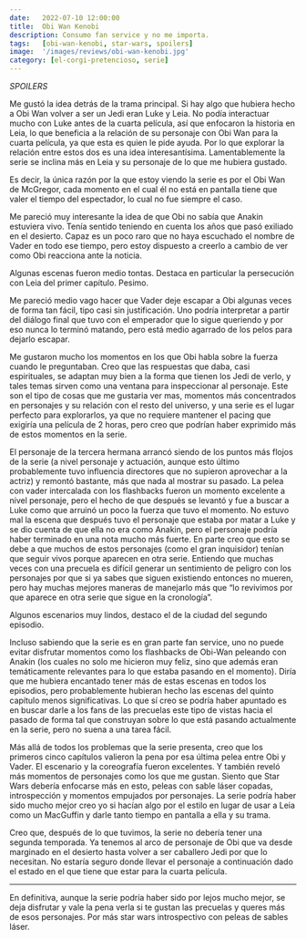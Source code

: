 ```yaml
---
date:   2022-07-10 12:00:00
title:  Obi Wan Kenobi
description: Consumo fan service y no me importa.
tags:   [obi-wan-kenobi, star-wars, spoilers]
image:  '/images/reviews/obi-wan-kenobi.jpg'
category: [el-corgi-pretencioso, serie]
---
```

*SPOILERS*

Me gustó la idea detrás de la trama principal. Si hay algo que hubiera hecho a Obi Wan volver a ser un Jedi eran Luke y Leia. No podía interactuar mucho con Luke antes de la cuarta película, así que enfocaron la historia en Leia, lo que beneficia a la relación de su personaje con Obi Wan para la cuarta película, ya que esta es quien le pide ayuda. Por lo que explorar la relación entre estos dos es una idea interesantísima. Lamentablemente la serie se inclina más en Leia y su personaje de lo que me hubiera gustado.

Es decir, la única razón por la que estoy viendo la serie es por el Obi Wan de McGregor, cada momento en el cual él no está en pantalla tiene que valer el tiempo del espectador, lo cual no fue siempre el caso.

Me pareció muy interesante la idea de que Obi no sabía que Anakin estuviera vivo. Tenía sentido teniendo en cuenta los años que pasó exiliado en el desierto. Capaz es un poco raro que no haya escuchado el nombre de Vader en todo ese tiempo, pero estoy dispuesto a creerlo a cambio de ver como Obi reacciona ante la noticia.

Algunas escenas fueron medio tontas. Destaca en particular la persecución con Leia del primer capítulo. Pesimo.

Me pareció medio vago hacer que Vader deje escapar a Obi algunas veces de forma tan fácil, tipo casi sin justificación. Uno podría interpretar a partir del diálogo final que tuvo con el emperador que lo sigue queriendo y por eso nunca lo terminó matando, pero está medio agarrado de los pelos para dejarlo escapar.

Me gustaron mucho los momentos en los que Obi habla sobre la fuerza cuando le preguntaban. Creo que las respuestas que daba, casi espirituales, se adaptan muy bien a la forma que tienen los Jedi de verlo, y tales temas sirven como una ventana para inspeccionar al personaje. Este son el tipo de cosas que me gustaria ver mas, momentos más concentrados en personajes y su relación con el resto del universo, y una serie es el lugar perfecto para explorarlos, ya que no requiere mantener el pacing que exigiría una película de 2 horas, pero creo que podrían haber exprimido más de estos momentos en la serie. 

El personaje de la tercera hermana arrancó siendo de los puntos más flojos de la serie (a nivel personaje y actuación, aunque esto último probablemente tuvo influencia directores que no supieron aprovechar a la actriz) y remontó bastante, más que nada al mostrar su pasado. La pelea con vader intercalada con los flashbacks fueron un momento excelente a nivel personaje, pero el hecho de que después se levantó y fue a buscar a Luke como que arruinó un poco la fuerza que tuvo el momento. No estuvo mal la escena que después tuvo el personaje que estaba por matar a Luke y se dio cuenta de que ella no era como Anakin, pero el personaje podría haber terminado en una nota mucho más fuerte. En parte creo que esto se debe a que muchos de estos personajes (como el gran inquisidor) tenían que seguir vivos porque aparecen en otra serie. Entiendo que muchas veces con una precuela es difícil generar un sentimiento de peligro con los personajes por que si ya sabes que siguen existiendo entonces no mueren, pero hay muchas mejores maneras de manejarlo más que “lo revivimos por que aparece en otra serie que sigue en la cronología”.

Algunos escenarios muy lindos, destaco el de la ciudad del segundo episodio.

Incluso sabiendo que la serie es en gran parte fan service, uno no puede evitar disfrutar momentos como los flashbacks de Obi-Wan peleando con Anakin (los cuales no solo me hicieron muy feliz, sino que además eran temáticamente relevantes para lo que estaba pasando en el momento). Diría que me hubiera encantado tener más de estas escenas en todos los episodios, pero probablemente hubieran hecho las escenas del quinto capítulo menos significativas. Lo que sí creo se podría haber apuntado es en buscar darle a los fans de las precuelas este tipo de vistas hacia el pasado de forma tal que construyan sobre lo que está pasando actualmente en la serie, pero no suena a una tarea fácil.

Más allá de todos los problemas que la serie presenta, creo que los primeros cinco capítulos valieron la pena por esa última pelea entre Obi y Vader. El escenario y la coreografía fueron excelentes. Y también reveló más momentos de personajes como los que me gustan. Siento que Star Wars debería enfocarse más en esto, peleas con sable láser copadas, introspección y momentos empujados por personajes. La serie podría haber sido mucho mejor creo yo si hacían algo por el estilo en lugar de usar a Leia como un MacGuffin y darle tanto tiempo en pantalla a ella y su trama.

Creo que, después de lo que tuvimos, la serie no debería tener una segunda temporada. Ya tenemos al arco de personaje de Obi que va desde marginado en el desierto hasta volver a ser caballero Jedi por que lo necesitan. No estaría seguro donde llevar el personaje a continuación dado el estado en el que tiene que estar para la cuarta película.

<hr>

En definitiva, aunque la serie podría haber sido por lejos mucho mejor, se deja disfrutar y vale la pena verla si te gustan las precuelas y queres más de esos personajes. Por más star wars introspectivo con peleas de sables láser.
